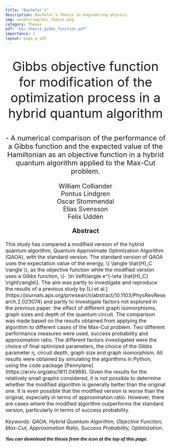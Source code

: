 ```yaml
---
title: "Bachelor´s"
description: Bachelor´s thesis in engineering physics.
img: assets/img/bsc_thesis.png
category: Theses
pdf: "bsc_thesis_gibbs_function.pdf"
importance: 1
layout: page_w_pdf
---
```


<!-- markdownlint-disable MD033 -->

<p style="text-align:center; font-size:40px">Gibbs objective function for modification of the optimization process in a hybrid quantum algorithm</p>

<p style="text-align:center; font-size:22px">- A numerical comparison of the performance of a Gibbs function and the expected value of the Hamiltonian as an objective function in a hybrid quantum algorithm applied to the Max-Cut problem.</p>

<p style="text-align:center; font-size:20px">William Colliander <br>
                                            Pontus Lindgren <br>
                                            Oscar Stommendal <br>
                                            Elias Svensson <br>
                                            Felix Uddén</p>

<p style="text-align:center; font-size:20px; font-weight: bold">Abstract</p>

<p style="text-align:left; font-size:16px">This study has compared a modified version of the hybrid quantum algorithm, Quantum Approximate Optimization Algorithm (QAOA), with the standard version. The standard
version of QAOA uses the expectation value of the energy, \( \langle \hat{H}_C \rangle \), as the objective function
while the modified version uses a Gibbs function, \(- \ln \left\langle e^{-\eta \hat{H}_C} \right\rangle\).
The aim was partly to investigate and reproduce the results of a previous study by
[Li et al.](https://journals.aps.org/prresearch/abstract/10.1103/PhysRevResearch.2.023074)
and partly to investigate factors not explored in the previous paper: the effect
of different graph isomorphisms, graph sizes and depth of the quantum circuit.
The comparison was made based on the results obtained from applying the algorithm
to different cases of the Max-Cut problem. Two different performance measures were used,
success probability and approximation ratio. The different factors investigated were the
choice of final optimized parameters, the choice of the Gibbs parameter η, circuit depth,
graph size and graph isomorphism. All results were obtained by simulating the algorithms
in Python, using the code package [Pennylane](https://arxiv.org/abs/1811.04968).
Given the results for the relatively small graphs considered, it is not possible to determine
whether the modified algorithm is generally better than the original one. It is
even possible that the modified version is worse than the original, especially in terms of
approximation ratio. However, there are cases where the modified algorithm outperforms
the standard version, particularly in terms of success probability.

<p style="text-align:left; font-size:16px; font-style: italic">Keywords: QAOA, Hybrid Quantum Algorithm, Objective Function, Max-Cut, Approximation Ratio, Success Probability, Optimization.</p>

***You can download the thesis from the icon at the top of this page.***
